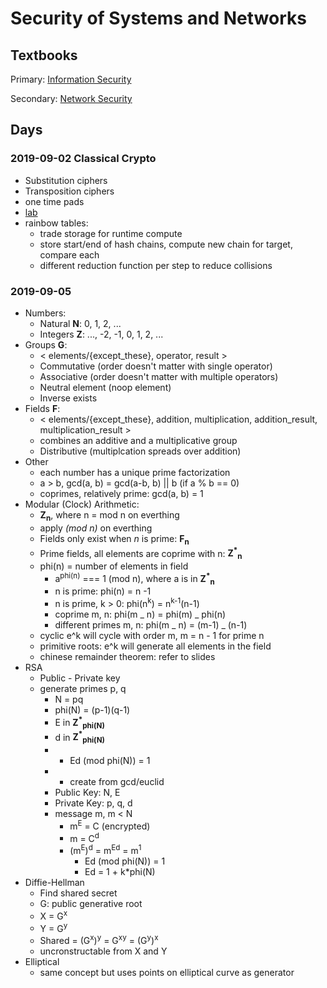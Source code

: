 # Security of Systems and Networks

## Textbooks

Primary: [Information Security](Information_Security.pdf)

Secondary: [Network Security](Network_Security.pdf)

## Days

### 2019-09-02 Classical Crypto

- Substitution ciphers
- Transposition ciphers
- one time pads
- [lab](lab1)
- rainbow tables:
  - trade storage for runtime compute
  - store start/end of hash chains, compute new chain for target, compare each
  - different reduction function per step to reduce collisions

### 2019-09-05

- Numbers:
  - Natural **N**: 0, 1, 2, ...
  - Integers **Z**: ..., -2, -1, 0, 1, 2, ...
- Groups **G**:
  - &lt; elements/{except_these}, operator, result &gt;
  - Commutative (order doesn't matter with single operator)
  - Associative (order doesn't matter with multiple operators)
  - Neutral element (noop element)
  - Inverse exists
- Fields **F**:
  - &lt; elements/{except_these}, addition, multiplication, addition_result, multiplication_result &gt;
  - combines an additive and a multiplicative group
  - Distributive (multiplcation spreads over addition)
- Other
  - each number has a unique prime factorization
  - a &gt; b, gcd(a, b) = gcd(a-b, b) || b (if a % b == 0)
  - coprimes, relatively prime: gcd(a, b) = 1
- Modular (Clock) Arithmetic:
  - **Z<sub>n</sub>**, where n = mod n on everthing
  - apply _(mod n)_ on everthing
  - Fields only exist when _n_ is prime: **F<sub>n</sub>**
  - Prime fields, all elements are coprime with n: **Z<sup>\*</sup><sub>n</sub>**
  - phi(n) = number of elements in field
    - a<sup>phi(n)</sup> === 1 (mod n), where a is in **Z<sup>\*</sup><sub>n</sub>**
    - n is prime: phi(n) = n -1
    - n is prime, k > 0: phi(n<sup>k</sup>) = n<sup>k-1</sup>(n-1)
    - coprime m, n: phi(m _ n) = phi(m) _ phi(n)
    - different primes m, n: phi(m _ n) = (m-1) _ (n-1)
  - cyclic e^k will cycle with order m, m = n - 1 for prime n
  - primitive roots: e^k will generate all elements in the field
  - chinese remainder theorem: refer to slides
- RSA
  - Public - Private key
  - generate primes p, q
    - N = pq
    - phi(N) = (p-1)(q-1)
    - E in **Z<sup>\*</sup><sub>phi(N)</sub>**
    - d in **Z<sup>\*</sup><sub>phi(N)</sub>**
    - - Ed (mod phi(N)) = 1
    - - create from gcd/euclid
    - Public Key: N, E
    - Private Key: p, q, d
    - message m, m &lt; N
      - m<sup>E</sup> = C (encrypted)
      - m = C<sup>d</sup>
      - (m<sup>E</sup>)<sup>d</sup> = m<sup>Ed</sup> = m<sup>1</sup>
        - Ed (mod phi(N)) = 1
        - Ed = 1 + k\*phi(N)
- Diffie-Hellman
  - Find shared secret
  - G: public generative root
  - X = G<sup>x</sup>
  - Y = G<sup>y</sup>
  - Shared = (G<sup>x</sup>)<sup>y</sup> = G<sup>xy</sup> = (G<sup>y</sup>)<sup>x</sup>
  - uncronstructable from X and Y
- Elliptical
  - same concept but uses points on elliptical curve as generator
